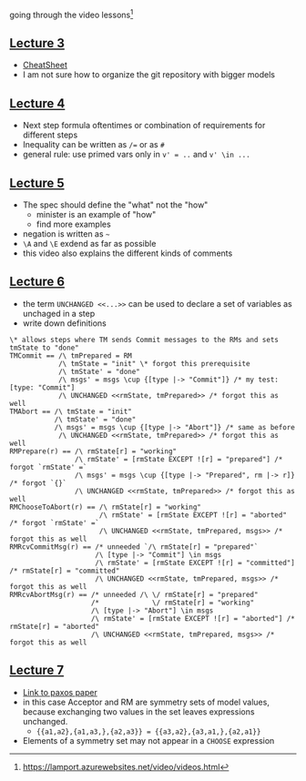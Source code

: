 
going through the video lessons[^1]

## [Lecture 3](https://lamport.azurewebsites.net/video/video3.html)

- [CheatSheet](https://lamport.azurewebsites.net/tla/summary-standalone.pdf)
- I am not sure how to organize the git repository with bigger models

## [Lecture 4](https://lamport.azurewebsites.net/video/video4.html)

- Next step formula oftentimes or combination of requirements for different steps
- Inequality can be written as `/=` or as `#`
- general rule: use primed vars only in `v' = ..` and `v' \in ...`

## [Lecture 5](https://lamport.azurewebsites.net/video/video5.html)

- The spec should define the "what" not the "how"
  - minister is an example of "how"
  - find more examples
- negation is written as `~`
- `\A` and `\E` exdend as far as possible
- this video also explains the different kinds of comments

## [Lecture 6](https://lamport.azurewebsites.net/video/video6.html)

- the term  `UNCHANGED <<...>>` can be used to declare a set of variables as
  unchaged in a step
- write down definitions

```tla
\* allows steps where TM sends Commit messages to the RMs and sets tmState to "done"
TMCommit == /\ tmPrepared = RM
            /\ tmState = "init" \* forgot this prerequisite
            /\ tmState' = "done"
            /\ msgs' = msgs \cup {[type |-> "Commit"]} /* my test: [type: "Commit"]
            /\ UNCHANGED <<rmState, tmPrepared>> /* forgot this as well
TMAbort == /\ tmState = "init"
           /\ tmState' = "done"
           /\ msgs' = msgs \cup {[type |-> "Abort"]} /* same as before
            /\ UNCHANGED <<rmState, tmPrepared>> /* forgot this as well
RMPrepare(r) == /\ rmState[r] = "working"
                /\ rmState' = [rmState EXCEPT ![r] = "prepared"] /* forgot `rmState' =`
                /\ msgs' = msgs \cup {[type |-> "Prepared", rm |-> r]} /* forgot `{}`
                /\ UNCHANGED <<rmState, tmPrepared>> /* forgot this as well
RMChooseToAbort(r) == /\ rmState[r] = "working"
                      /\ rmState' = [rmState EXCEPT ![r] = "aborted" /* forgot `rmState' =`
                      /\ UNCHANGED <<rmState, tmPrepared, msgs>> /* forgot this as well
RMRcvCommitMsg(r) == /* unneeded `/\ rmState[r] = "prepared"`
                     /\ [type |-> "Commit"] \in msgs
                     /\ rmState' = [rmState EXCEPT ![r] = "committed"] /* rmState[r] = "committed"
                     /\ UNCHANGED <<rmState, tmPrepared, msgs>> /* forgot this as well
RMRcvAbortMsg(r) == /* unneeded /\ \/ rmState[r] = "prepared"
                    /*             \/ rmState[r] = "working"
                    /\ [type |-> "Abort"] \in msgs
                    /\ rmState' = [rmState EXCEPT ![r] = "aborted"] /* rmState[r] = "aborted"
                    /\ UNCHANGED <<rmState, tmPrepared, msgs>> /* forgot this as well
```

## [Lecture 7](https://lamport.azurewebsites.net/video/video7.html)

- [Link to paxos paper](https://lamport.azurewebsites.net/video/consensus-on-transaction-commit.pdf)
- in this case Acceptor and RM are symmetry sets of model values, because
  exchanging two values in the set leaves expressions unchanged.
  - `{{a1,a2},{a1,a3,},{a2,a3}} = {{a3,a2},{a3,a1,},{a2,a1}}`
- Elements of a symmetry set may not appear in a `CHOOSE` expression

[^1]: https://lamport.azurewebsites.net/video/videos.html
